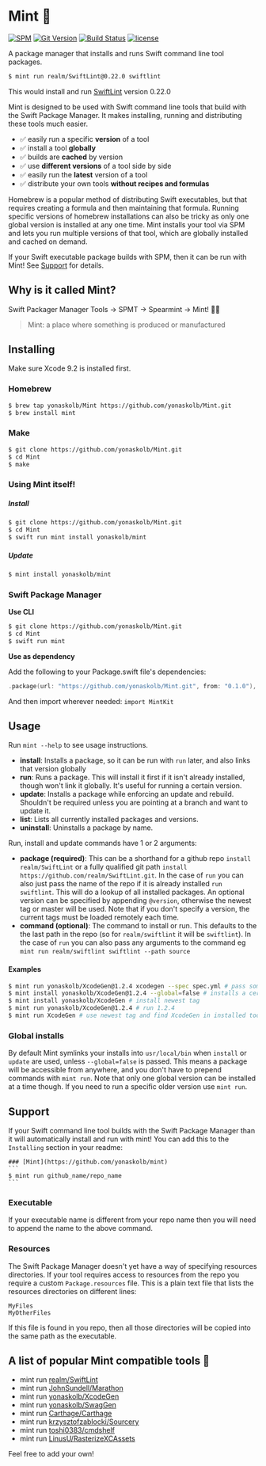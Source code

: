 # Mint 🌱

[![SPM](https://img.shields.io/badge/spm-compatible-brightgreen.svg?style=flat)](https://swift.org/package-manager)
[![Git Version](https://img.shields.io/github/release/yonaskolb/Mint.svg)](https://github.com/yonaskolb/Mint/releases)
[![Build Status](https://img.shields.io/circleci/project/github/yonaskolb/Mint.svg?style=flat)](https://circleci.com/gh/yonaskolb/Mint)
[![license](https://img.shields.io/github/license/mashape/apistatus.svg)](https://github.com/yonaskolb/Mint/blob/master/LICENSE)

A package manager that installs and runs Swift command line tool packages.

```sh
$ mint run realm/SwiftLint@0.22.0 swiftlint
```
This would install and run [SwiftLint](https://github.com/realm/SwiftLint) version 0.22.0

Mint is designed to be used with Swift command line tools that build with the Swift Package Manager. It makes installing, running and distributing these tools much easier.

- ✅ easily run a specific **version** of a tool
- ✅ install a tool **globally**
- ✅ builds are **cached** by version
- ✅ use **different versions** of a tool side by side
- ✅ easily run the **latest** version of a tool
- ✅ distribute your own tools **without recipes and formulas**

Homebrew is a popular method of distributing Swift executables, but that requires creating a formula and then maintaining that formula. Running specific versions of homebrew installations can also be tricky as only one global version is installed at any one time. Mint installs your tool via SPM and lets you run multiple versions of that tool, which are globally installed and cached on demand.

If your Swift executable package builds with SPM, then it can be run with Mint! See [Support](#support) for details.


## Why is it called Mint?
Swift Packager Manager Tools -> SPMT -> Spearmint -> Mint! 🌱😄
> Mint: a place where something is produced or manufactured

## Installing
Make sure Xcode 9.2 is installed first.

### Homebrew

```sh
$ brew tap yonaskolb/Mint https://github.com/yonaskolb/Mint.git
$ brew install mint
```

### Make

```sh
$ git clone https://github.com/yonaskolb/Mint.git
$ cd Mint
$ make
```

### Using Mint itself!

##### Install
```sh
$ git clone https://github.com/yonaskolb/Mint.git
$ cd Mint
$ swift run mint install yonaskolb/mint
```

##### Update
```sh
$ mint install yonaskolb/mint
```

### Swift Package Manager

**Use CLI**

```sh
$ git clone https://github.com/yonaskolb/Mint.git
$ cd Mint
$ swift run mint
```

**Use as dependency**

Add the following to your Package.swift file's dependencies:

```swift
.package(url: "https://github.com/yonaskolb/Mint.git", from: "0.1.0"),
```

And then import wherever needed: `import MintKit`

## Usage

Run `mint --help` to see usage instructions.

- **install**: Installs a package, so it can be run with `run` later, and also links that version globally
- **run**: Runs a package. This will install it first if it isn't already installed, though won't link it globally. It's useful for running a certain version.
- **update**: Installs a package while enforcing an update and rebuild. Shouldn't be required unless you are pointing at a branch and want to update it.
- **list**: Lists all currently installed packages and versions.
- **uninstall**: Uninstalls a package by name.

Run, install and update commands have 1 or 2 arguments:

- **package (required)**: This can be a shorthand for a github repo `install realm/SwiftLint` or a fully qualified git path `install https://github.com/realm/SwiftLint.git`. In the case of `run` you can also just pass the name of the repo if it is already installed `run swiftlint`. This will do a lookup of all installed packages. An optional version can be specified by appending `@version`, otherwise the newest tag or master will be used. Note that if you don't specify a version, the current tags must be loaded remotely each time.
- **command (optional)**: The command to install or run. This defaults to the the last path in the repo (so for `realm/swiftlint` it will be `swiftlint`). In the case of `run` you can also pass any arguments to the command eg `mint run realm/swiftlint swiftlint --path source`


#### Examples
```sh
$ mint run yonaskolb/XcodeGen@1.2.4 xcodegen --spec spec.yml # pass some arguments
$ mint install yonaskolb/XcodeGen@1.2.4 --global=false # installs a certain version but not globally
$ mint install yonaskolb/XcodeGen # install newest tag
$ mint run yonaskolb/XcodeGen@1.2.4 # run 1.2.4
$ mint run XcodeGen # use newest tag and find XcodeGen in installed tools
```

### Global installs
By default Mint symlinks your installs into `usr/local/bin` when `install` or `update` are used, unless `--global=false` is passed. This means a package will be accessible from anywhere, and you don't have to prepend commands with `mint run`. Note that only one global version can be installed at a time though. If you need to run a specific older version use `mint run`.

## Support
If your Swift command line tool builds with the Swift Package Manager than it will automatically install and run with mint! You can add this to the `Installing` section in your readme:

````
### [Mint](https://github.com/yonaskolb/mint)
```
$ mint run github_name/repo_name
```
````

### Executable
If your executable name is different from your repo name then you will need to append the name to the above command.

### Resources
The Swift Package Manager doesn't yet have a way of specifying resources directories. If your tool requires access to resources from the repo you require a custom `Package.resources` file. This is a plain text file that lists the resources directories on different lines:

```
MyFiles
MyOtherFiles
```
If this file is found in you repo, then all those directories will be copied into the same path as the executable.


## A list of popular Mint compatible tools 🌱

- mint run [realm/SwiftLint](https://github.com/realm/SwiftLint)
- mint run [JohnSundell/Marathon](https://github.com/JohnSundell/Marathon)
- mint run [yonaskolb/XcodeGen](https://github.com/yonaskolb/XcodeGen)
- mint run [yonaskolb/SwagGen](https://github.com/yonaskolb/SwagGen)
- mint run [Carthage/Carthage](https://github.com/Carthage/Carthage)
- mint run [krzysztofzablocki/Sourcery](https://github.com/krzysztofzablocki/Sourcery)
- mint run [toshi0383/cmdshelf](https://github.com/toshi0383/cmdshelf)
- mint run [LinusU/RasterizeXCAssets](https://github.com/LinusU/RasterizeXCAssets)

Feel free to add your own!
